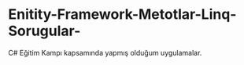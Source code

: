 # Enitity-Framework-Metotlar-Linq-Sorugular-
C# Eğitim Kampı kapsamında yapmış olduğum uygulamalar.
